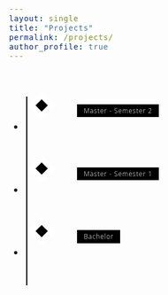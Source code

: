 ```yaml
---
layout: single
title: "Projects"
permalink: /projects/
author_profile: true
---
```


<style>
/* Insert the CSS code here */
/* Variables */
:root {
  --color-1: black;
  --color-2: white;
  --color-3: rgb(168, 50, 121);
}

/* Fonts */
@import url('https://fonts.googleapis.com/css?family=Open+Sans:300,700');

body {
  font-family: 'Open Sans', 'Helvetica Neue', Helvetica, Arial, sans-serif;
  font-size: 1em;
  font-weight: 300;
  line-height: 1.5;
  letter-spacing: 0.05em;
}

/* Layout */
* {
  box-sizing: border-box;
}

/* Styling */
.timeline {
  margin: 4em auto;
  position: relative;
  max-width: 46em;
}

.timeline:before {
  background-color: var(--color-1);
  content: '';
  margin-left: -1px;
  position: absolute;
  top: 0;
  left: 2em;
  width: 2px;
  height: 100%;
}

.timeline-event {
  position: relative;
}

.timeline-event:hover .timeline-event-icon {
  transform: rotate(-45deg);
  background-color: var(--color-3);
}

.timeline-event:hover .timeline-event-thumbnail {
  box-shadow: inset 40em 0 0 0 var(--color-3);
}

.timeline-event-copy {
  padding: 2em;
  position: relative;
  top: -1.875em;
  left: 4em;
  width: 80%;
}

.timeline-event-copy h3 {
  font-size: 1.75em;
}

.timeline-event-copy h4 {
  font-size: 1.2em;
  margin-bottom: 1.2em;
}

.timeline-event-copy strong {
  font-weight: 700;
}

.timeline-event-copy p:not(.timeline-event-thumbnail) {
  padding-bottom: 1.2em;
}

.timeline-event-icon {
  transition: transform 0.2s ease-in;
  transform: rotate(45deg);
  background-color: var(--color-1);
  outline: 10px solid var(--color-2);
  display: block;
  margin: 0.5em 0.5em 0.5em -0.5em;
  position: absolute;
  top: 0;
  left: 2em;
  width: 1em;
  height: 1em;
}

.timeline-event-thumbnail {
  transition: box-shadow 0.5s ease-in 0.1s;
  color: var(--color-2);
  font-size: 0.75em;
  background-color: var(--color-1);
  box-shadow: inset 0 0 0 0em #ef795a;
  display: inline-block;
  margin-bottom: 1.2em;
  padding: 0.25em 1em 0.2em 1em;
}

a.project-link {
  color: #007bff;
  text-decoration: none;
}

a.project-link:hover {
  text-decoration: underline;
}

.dropdown-content {
  display: none;
}

.dropdown:hover .dropdown-content {
  display: block;
}
</style>

<ul class="timeline">
  <li class="timeline-event">
    <label class="timeline-event-icon"></label>
    <div class="timeline-event-copy">
      <p class="timeline-event-thumbnail dropdown">Master - Semester 2
        <span class="dropdown-content">
          <br>
          <strong><u>Projects of courses</u></strong><br>
          <a href="/projects/Master-Semester2/project1/" class="project-link">Project1</a><br>
          <a href="/projects/Master-Semester2/project2/" class="project-link">Project2</a>
          <br><br>
          <strong><u>Extra Projects</u></strong><br>
          <a href="/projects/Master-Semester2/project1/" class="project-link">Project1</a><br>
          <a href="/projects/Master-Semester2/project2/" class="project-link">Project2</a>
        </span>
      </p>
    </div>
  </li>
  <li class="timeline-event">
    <label class="timeline-event-icon"></label>
    <div class="timeline-event-copy">
      <p class="timeline-event-thumbnail dropdown">Master - Semester 1
        <span class="dropdown-content">
          <br>
          <strong><u>Projects of courses</u></strong><br>
          <a href="/projects/Master-Semester1/projectA/" class="project-link">ProjectA</a><br>
          <a href="/projects/Master-Semester1/projectB/" class="project-link">ProjectB</a>
          <br><br>
          <strong><u>Extra Projects</u></strong><br>
          <a href="/projects/Master-Semester1/projectA/" class="project-link">ProjectA</a><br>
          <a href="/projects/Master-Semester1/projectB/" class="project-link">ProjectB</a>
        </span>
      </p>
    </div>
  </li>
  <li class="timeline-event">
    <label class="timeline-event-icon"></label>
    <div class="timeline-event-copy">
      <p class="timeline-event-thumbnail dropdown">Bachelor
        <span class="dropdown-content">
          <br>
          <strong><u>Projects of courses</u></strong><br>
          <a href="/projects/Bachelor/projectX/" class="project-link">ProjectX</a><br>
          <a href="/projects/Bachelor/projectY/" class="project-link">ProjectY</a>
          <br><br>
          <strong><u>Extra Projects</u></strong><br>
          <a href="/projects/Bachelor/projectX/" class="project-link">ProjectX</a><br>
          <a href="/projects/Bachelor/projectY/" class="project-link">ProjectY</a>
        </span>
      </p>
    </div>
  </li>
</ul>
